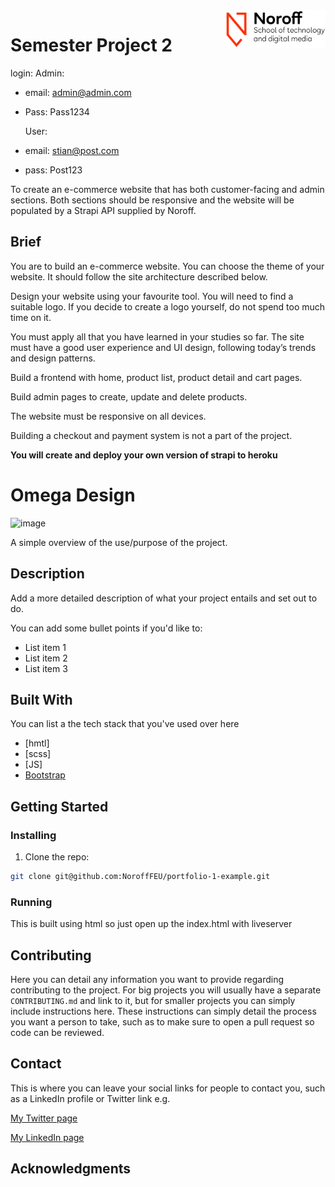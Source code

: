 <img src="./.readme/noroff-light.png" width="160" align="right">

# Semester Project 2

login:
Admin:

- email: admin@admin.com
- Pass: Pass1234

  User:

- email: stian@post.com
- pass: Post123

To create an e-commerce website that has both customer-facing and admin sections. Both sections should be responsive and the website will be populated by a Strapi API supplied by Noroff.

## Brief

You are to build an e-commerce website. You can choose the theme of your website. It should follow the site architecture described below.

Design your website using your favourite tool. You will need to find a suitable logo. If you decide to create a logo yourself, do not spend too much time on it.

You must apply all that you have learned in your studies so far. The site must have a good user experience and UI design, following today’s trends and design patterns.

Build a frontend with home, product list, product detail and cart pages.

Build admin pages to create, update and delete products.

The website must be responsive on all devices.

Building a checkout and payment system is not a part of the project.

**You will create and deploy your own version of strapi to heroku**


# Omega Design

![image](https://hopeful-sinoussi-ede96f.netlify.app/Postfolio%20imgs/Semester%20project.PNG)

A simple overview of the use/purpose of the project.

## Description

Add a more detailed description of what your project entails and set out to do.

You can add some bullet points if you'd like to:

- List item 1
- List item 2
- List item 3

## Built With

You can list a the tech stack that you've used over here

- [hmtl]
- [scss]
- [JS]
- [Bootstrap](https://getbootstrap.com)

## Getting Started

### Installing

1. Clone the repo:

```bash
git clone git@github.com:NoroffFEU/portfolio-1-example.git
```

### Running

This is built using html so just open up the index.html with liveserver

## Contributing

Here you can detail any information you want to provide regarding contributing to the project. For big projects you will usually have a separate `CONTRIBUTING.md` and link to it, but for smaller projects you can simply include instructions here. These instructions can simply detail the process you want a person to take, such as to make sure to open a pull request so code can be reviewed.

## Contact

This is where you can leave your social links for people to contact you, such as a LinkedIn profile or Twitter link e.g.

[My Twitter page](www.twitter.com)

[My LinkedIn page](www.linkedin.com)


## Acknowledgments

